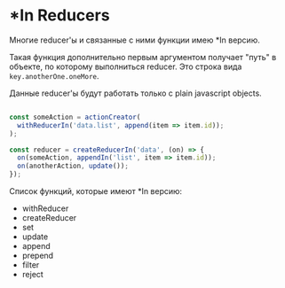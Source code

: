 # \*In Reducers

Многие reducer'ы и связанные с ними функции имею \*In версию.

Такая функция дополнительно первым аргументом получает "путь" в объекте, по которому выполниться reducer. Это строка вида `key.anotherOne.oneMore`.

Данные reducer'ы будут работать только с plain javascript objects.

```js

const someAction = actionCreator(
  withReducerIn('data.list', append(item => item.id));
);

const reducer = createReducerIn('data', (on) => {
  on(someAction, appendIn('list', item => item.id));
  on(anotherAction, update());
});

```

Список функций, которые имеют \*In версию:

* withReducer
* createReducer
* set
* update
* append
* prepend
* filter
* reject
